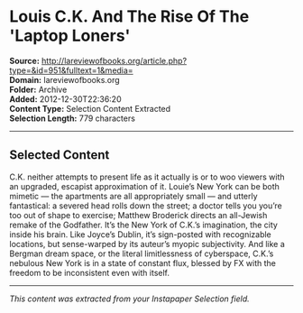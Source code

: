 # Louis C.K. And The Rise Of The 'Laptop Loners'

**Source:** http://lareviewofbooks.org/article.php?type=&id=951&fulltext=1&media=  
**Domain:** lareviewofbooks.org  
**Folder:** Archive  
**Added:** 2012-12-30T22:36:20  
**Content Type:** Selection Content Extracted  
**Selection Length:** 779 characters  


---

## Selected Content

C.K. neither attempts to present life as it actually is or to woo viewers with an upgraded, escapist approximation of it. Louie’s New York can be both mimetic — the apartments are all appropriately small — and utterly fantastical: a severed head rolls down the street; a doctor tells you you’re too out of shape to exercise; Matthew Broderick directs an all-Jewish remake of the Godfather. It’s the New York of C.K.’s imagination, the city inside his brain. Like Joyce’s Dublin, it’s sign-posted with recognizable locations, but sense-warped by its auteur’s myopic subjectivity. And like a Bergman dream space, or the literal limitlessness of cyberspace, C.K.’s nebulous New York is in a state of constant flux, blessed by FX with the freedom to be inconsistent even with itself.

---

*This content was extracted from your Instapaper Selection field.*